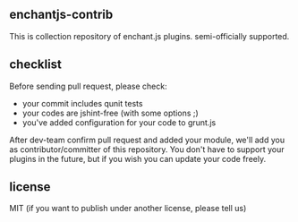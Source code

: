 ## enchantjs-contrib

This is collection repository of enchant.js plugins. semi-officially supported.

## checklist
Before sending pull request, please check:

- your commit includes qunit tests
- your codes are jshint-free (with some options ;)
- you've added configuration for your code to grunt.js

After dev-team confirm pull request and added your module, we'll add you as contributor/committer of this repository. You don't have to support your plugins in the future, but if you wish you can update your code freely.

## license
MIT (if you want to publish under another license, please tell us)
